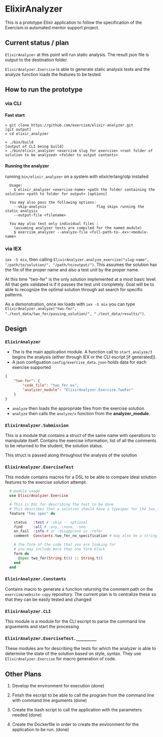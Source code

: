 # ElixirAnalyzer

This is a prototype Elixir application to follow the specification of the Exercism.io automated mentor support project.

## Current status / plan

`ElixirAnalyzer` at this point will run static analysis.  The result json file is output to the destination folder.

`ElixirAnalyzer.Exercise` is able to generate static analysis tests and the analyze function loads the features to be tested.

## How to run the prototype

### via CLI

#### Fast start

```shell
> git clone https://github.com/exercism/elixir-analyzer.git
[git output]
> cd elixir_analyzer

> ./bin/build
[output of CLI being build]
> ./bin/elixir_analyzer <exercism slug for exercise> <root folder of solution to be analyzed> <folder to output contents>
```

#### Running the analyzer

running `bin/elixir_analyzer` on a system with elixir/erlang/otp installed

```text
  Usage:
    $ elixir_analyzer <exercise-name> <path the folder containing the solution> <path to folder for output> [options]
    
  You may also pass the following options:
    --skip-analysis                       flag skips running the static analysis
    --output-file <filename>
    
  You may also test only individual files :
    (assuming analyzer tests are compiled for the named module)
    $ exercism_analyzer --analyze-file <full-path-to-.ex>:<module-name>
```

### via IEX

`iex -S mix`, then calling `ElixirAnalyzer.analyze_exercise("slug-name", "/path/to/solution/", "/path/to/output/")`.
This assumes the solution has the file of the proper name and also a test unit by the proper name.

At this time "two-fer" is the only solution implemented at a most basic level. All that gets validated is if it passes the test unit completely.  Goal will be to able to recognize the optimal solution through ast search for specific patterns.

As a demonstration, once iex loads with `iex -S mix` you can type `ElixirAnalyzer.analyze("two-fer", "./test_data/two_fer/passing_solution/", "./test_data/results/")`.

## Design

### `ElixirAnalyzer`

* The is the main application module.  A function call to `start_analyze/3` begins the analysis (either through IEX or the CLI escript [if generated]).
* A json configuation `config/exercise_data.json` holds data for each exercise supported

```json
{
    "two-fer": {
        "code_file": "two_fer.ex",
        "analyzer_module": "ElixirAnalyzer.Exercise.TwoFer"
    }
}
```

* `analyze` then loads the appropriate files from the exercise solution
* `analyze` then calls the `analyze/x` function from the __analyzer_module__.

### `ElixirAnalyzer.Submission`

This is a module that contains a struct of the same name with operations to manipulate itself.  Contains the exercise information, list of all the comments to be returned to the student, the solution status.

This struct is passed along throughout the analysis of the solution

### `ElixirAnalyzer.ExerciseTest`

This module contains macros for a DSL to be able to compare ideal solution features to the exercise solution attempt.

```elixir
  # module usage
  use ElixirAnalyzer.Exercise

  # This is DSL for describing the test to be done
  # This describes that a solution should have a typespec for the two_fer function
  feature "has spec" do

    status   :test # :skip -- optional
    find     :all # :any, :none, :one
    on_fail  :info # or :disapprove or :refer
    comment  Constants.two_fer_no_specification # may also be a string

    # the form of the code that you are looking for
    # you may include more than one form block
    form do
      @spec two_fer(String.t()) :: String.t()
    end
  end
```

### `ElixirAnalyzer.Constants`

Contains macro to generate a function returning the comment path on the `exercism/website-copy` repository.  The current plan is to centralize these so that they can be easily tested and changed

### `ElixirAnalyzer.CLI`

This module is a module for the CLI escript to parse the command line arguements and start the processing

### `ElixirAnalyzer.ExerciseTest.________`

These modules are for describing the tests for which the analyzer is able to determine the state of the solution based on style, syntax.  They use `ElixirAnalyzer.Exercise` for macro generation of code.

## Other Plans

1. Develop the environment for execution (done)

2. Finish the escript to be able to call the program from the command line with command line arguments (done)

3. Create the bash script to call the application with the parameters needed (done)

4. Create the Dockerfile in order to create the environment for the application to be run. (done)
